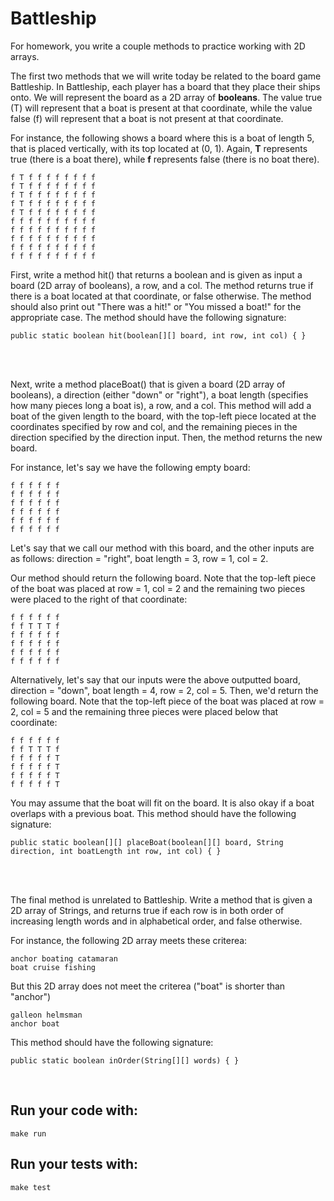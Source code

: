 # Battleship

For homework, you write a couple methods to practice working with 2D arrays.

The first two methods that we will write today be related to the board game Battleship. In Battleship, each player has a board that they place their ships onto. We will represent the board as a 2D array of **booleans**. The value true (T) will represent that a boat is present at that coordinate, while the value false (f) will represent that a boat is not present at that coordinate. 

For instance, the following shows a board where this is a boat of length 5, that is placed vertically, with its top located at (0, 1). Again, **T** represents true (there is a boat there), while **f** represents false (there is no boat there).

```shell script
f T f f f f f f f f
f T f f f f f f f f
f T f f f f f f f f
f T f f f f f f f f
f T f f f f f f f f
f f f f f f f f f f
f f f f f f f f f f
f f f f f f f f f f
f f f f f f f f f f
f f f f f f f f f f
```

First, write a method hit() that returns a boolean and is given as input a board (2D array of booleans), a row, and a col. The method returns true if there is a boat located at that coordinate, or false otherwise. The method should also print out "There was a hit!" or "You missed a boat!" for the appropriate case. The method should have the following signature:

```shell script
public static boolean hit(boolean[][] board, int row, int col) { }
```

<br />
<br />

Next, write a method placeBoat() that is given a board (2D array of booleans), a direction (either "down" or "right"), a boat length (specifies how many pieces long a boat is), a row, and a col. This method will add a boat of the given length to the board, with the top-left piece located at the coordinates specified by row and col, and the remaining pieces in the direction specified by the direction input. Then, the method returns the new board. 

For instance, let's say we have the following empty board: 
```shell script
f f f f f f
f f f f f f
f f f f f f
f f f f f f
f f f f f f
f f f f f f
```
Let's say that we call our method with this board, and the other inputs are as follows: direction = "right", boat length = 3, row = 1, col = 2.

Our method should return the following board. Note that the top-left piece of the boat was placed at row = 1, col = 2 and the remaining two pieces were placed to the right of that coordinate:
```shell script
f f f f f f
f f T T T f
f f f f f f
f f f f f f
f f f f f f
f f f f f f
```
Alternatively, let's say that our inputs were the above outputted board, direction = "down", boat length = 4, row = 2, col = 5. Then, we'd return the following board. Note that the top-left piece of the boat was placed at row = 2, col = 5 and the remaining three pieces were placed below that coordinate:
```shell script
f f f f f f
f f T T T f
f f f f f T 
f f f f f T 
f f f f f T 
f f f f f T 
```

You may assume that the boat will fit on the board. It is also okay if a boat overlaps with a previous boat. This method should have the following signature:
```shell script
public static boolean[][] placeBoat(boolean[][] board, String direction, int boatLength int row, int col) { }
```

<br />
<br />

The final method is unrelated to Battleship. Write a method that is given a 2D array of Strings, and returns true if each row is in both order of increasing length words and in alphabetical order, and false otherwise.

For instance, the following 2D array meets these criterea:
```shell script
anchor boating catamaran
boat cruise fishing
```

But this 2D array does not meet the criterea ("boat" is shorter than "anchor")
```shell script
galleon helmsman
anchor boat 
```

This method should have the following signature:
```shell script
public static boolean inOrder(String[][] words) { }
```

<br />

## Run your code with:
```shell script
make run
```

## Run your tests with:
```shell script
make test
```